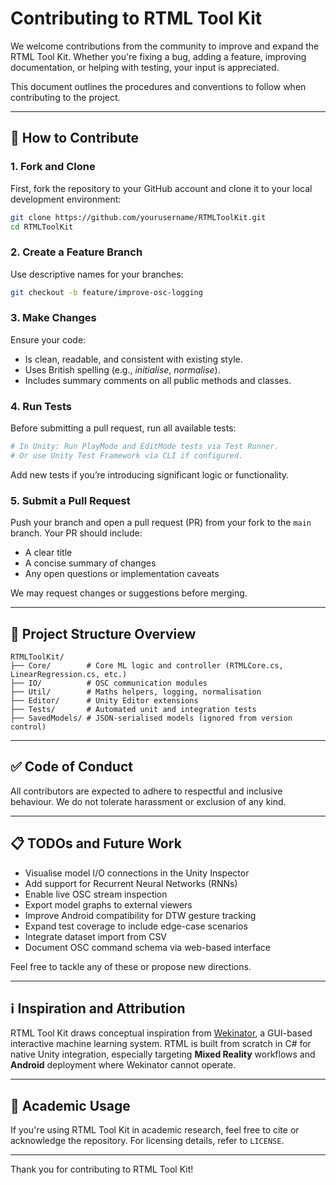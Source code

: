 # Contributing to RTML Tool Kit

We welcome contributions from the community to improve and expand the RTML Tool Kit. Whether you're fixing a bug, adding a feature, improving documentation, or helping with testing, your input is appreciated.

This document outlines the procedures and conventions to follow when contributing to the project.

---

## 🔧 How to Contribute

### 1. Fork and Clone

First, fork the repository to your GitHub account and clone it to your local development environment:

```bash
git clone https://github.com/yourusername/RTMLToolKit.git
cd RTMLToolKit
```

### 2. Create a Feature Branch

Use descriptive names for your branches:

```bash
git checkout -b feature/improve-osc-logging
```

### 3. Make Changes

Ensure your code:
- Is clean, readable, and consistent with existing style.
- Uses British spelling (e.g., *initialise*, *normalise*).
- Includes summary comments on all public methods and classes.

### 4. Run Tests

Before submitting a pull request, run all available tests:

```bash
# In Unity: Run PlayMode and EditMode tests via Test Runner.
# Or use Unity Test Framework via CLI if configured.
```

Add new tests if you’re introducing significant logic or functionality.

### 5. Submit a Pull Request

Push your branch and open a pull request (PR) from your fork to the `main` branch. Your PR should include:
- A clear title
- A concise summary of changes
- Any open questions or implementation caveats

We may request changes or suggestions before merging.

---

## 📂 Project Structure Overview

```
RTMLToolKit/
├── Core/        # Core ML logic and controller (RTMLCore.cs, LinearRegression.cs, etc.)
├── IO/          # OSC communication modules
├── Util/        # Maths helpers, logging, normalisation
├── Editor/      # Unity Editor extensions
├── Tests/       # Automated unit and integration tests
├── SavedModels/ # JSON-serialised models (ignored from version control)
```

---

## ✅ Code of Conduct

All contributors are expected to adhere to respectful and inclusive behaviour. We do not tolerate harassment or exclusion of any kind.

---

## 📋 TODOs and Future Work

- Visualise model I/O connections in the Unity Inspector
- Add support for Recurrent Neural Networks (RNNs)
- Enable live OSC stream inspection
- Export model graphs to external viewers
- Improve Android compatibility for DTW gesture tracking
- Expand test coverage to include edge-case scenarios
- Integrate dataset import from CSV
- Document OSC command schema via web-based interface

Feel free to tackle any of these or propose new directions.

---

## ℹ️ Inspiration and Attribution

RTML Tool Kit draws conceptual inspiration from [Wekinator](http://www.wekinator.org), a GUI-based interactive machine learning system. RTML is built from scratch in C# for native Unity integration, especially targeting **Mixed Reality** workflows and **Android** deployment where Wekinator cannot operate.

---

## 🧠 Academic Usage

If you're using RTML Tool Kit in academic research, feel free to cite or acknowledge the repository. For licensing details, refer to `LICENSE`.

---

Thank you for contributing to RTML Tool Kit!
